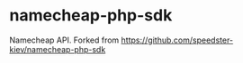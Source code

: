 namecheap-php-sdk
=================

Namecheap API. Forked from https://github.com/speedster-kiev/namecheap-php-sdk
